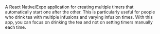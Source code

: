 A React Native/Expo application for creating multiple timers that automatically start one after the other. This is particularly useful for people who drink tea with multiple infusions and varying infusion times. With this app, you can focus on drinking the tea and not on setting timers manually each time.
